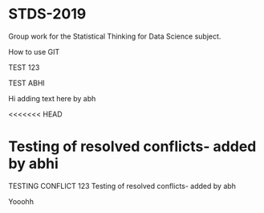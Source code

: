 # STDS-2019
Group work for the Statistical Thinking for Data Science subject.

How to use GIT

TEST 123

TEST ABHI

Hi adding text here by abh

<<<<<<< HEAD

Testing of resolved conflicts- added by abhi
=======
TESTING CONFLICT 123
Testing of resolved conflicts- added by abh

Yooohh

